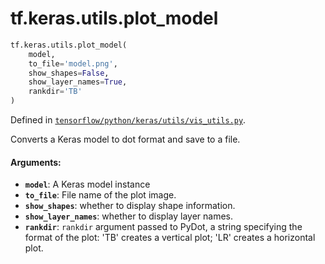 <div itemscope itemtype="http://developers.google.com/ReferenceObject">
<meta itemprop="name" content="tf.keras.utils.plot_model" />
</div>

# tf.keras.utils.plot_model

``` python
tf.keras.utils.plot_model(
    model,
    to_file='model.png',
    show_shapes=False,
    show_layer_names=True,
    rankdir='TB'
)
```



Defined in [`tensorflow/python/keras/utils/vis_utils.py`](https://www.tensorflow.org/code/tensorflow/python/keras/utils/vis_utils.py).

Converts a Keras model to dot format and save to a file.

#### Arguments:

* <b>`model`</b>: A Keras model instance
* <b>`to_file`</b>: File name of the plot image.
* <b>`show_shapes`</b>: whether to display shape information.
* <b>`show_layer_names`</b>: whether to display layer names.
* <b>`rankdir`</b>: `rankdir` argument passed to PyDot,
        a string specifying the format of the plot:
        'TB' creates a vertical plot;
        'LR' creates a horizontal plot.